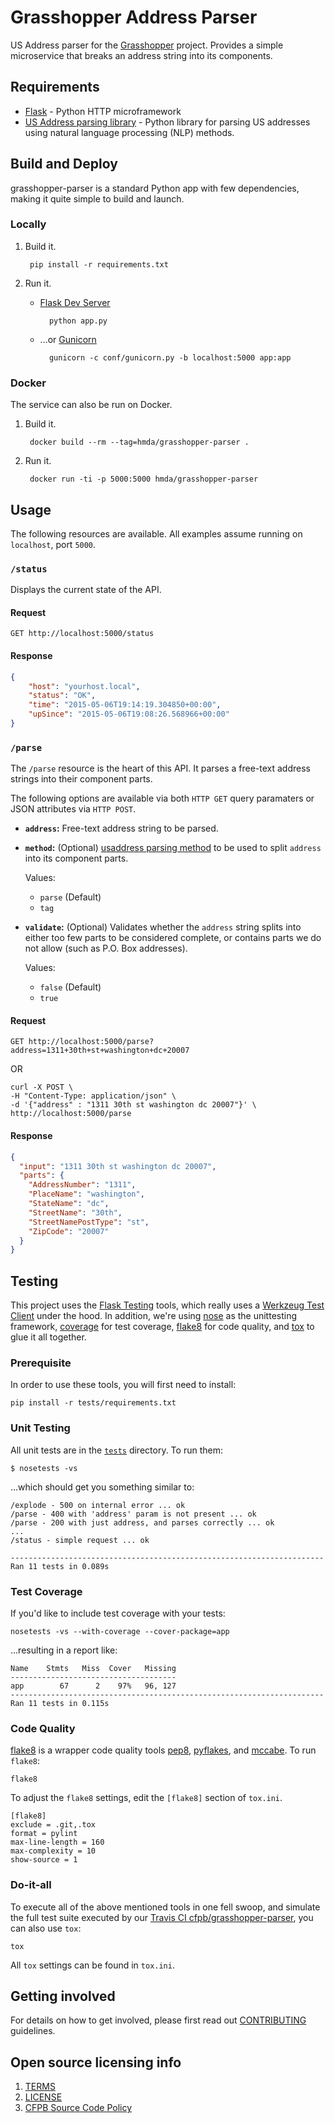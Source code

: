 # Grasshopper Address Parser

US Address parser for the [Grasshopper](https://github.com/cfpb/grasshopper) project.
Provides a simple microservice that breaks an address string into its components.

## Requirements

* [Flask](http://flask.pocoo.org/) - Python HTTP microframework
* [US Address parsing library](https://github.com/datamade/usaddress) - Python
    library for parsing US addresses using natural language processing (NLP) methods.

## Build and Deploy

grasshopper-parser is a standard Python app with few dependencies, making it
quite simple to build and launch.

### Locally

1. Build it.

        pip install -r requirements.txt

1. Run it.
    * [Flask Dev Server](http://flask.pocoo.org/docs/0.10/server/)


            python app.py

    * ...or [Gunicorn](http://gunicorn.org/)


            gunicorn -c conf/gunicorn.py -b localhost:5000 app:app

### Docker

The service can also be run on Docker.

1. Build it.

        docker build --rm --tag=hmda/grasshopper-parser .

1. Run it.

        docker run -ti -p 5000:5000 hmda/grasshopper-parser

## Usage

The following resources are available.  All examples assume running on `localhost`, port `5000`.

### `/status`

Displays the current state of the API.

#### Request

    GET http://localhost:5000/status

#### Response

```json
{
    "host": "yourhost.local",
    "status": "OK",
    "time": "2015-05-06T19:14:19.304850+00:00",
    "upSince": "2015-05-06T19:08:26.568966+00:00"
}
```

### `/parse`

The `/parse` resource is the heart of this API.  It parses a free-text address
strings into their component parts. 

The following options are available via both `HTTP GET` query paramaters or
JSON attributes via `HTTP POST`.

* **`address`:** Free-text address string to be parsed.

* **`method`:** (Optional) [usaddress parsing method](http://usaddress.readthedocs.org/en/latest/#usage)
    to be used to split `address` into its component parts.

    Values:
    * `parse` (Default)
    * `tag`

* **`validate`:** (Optional) Validates whether the `address` string splits into
    either too few parts to be considered complete, or contains parts we do not
    allow (such as P.O. Box addresses).

    Values:
    * `false` (Default)
    * `true`


#### Request

    GET http://localhost:5000/parse?address=1311+30th+st+washington+dc+20007

OR

```curl
curl -X POST \
-H "Content-Type: application/json" \
-d '{"address" : "1311 30th st washington dc 20007"}' \
http://localhost:5000/parse
```

#### Response

```json
{
  "input": "1311 30th st washington dc 20007",
  "parts": {
    "AddressNumber": "1311",
    "PlaceName": "washington",
    "StateName": "dc",
    "StreetName": "30th",
    "StreetNamePostType": "st",
    "ZipCode": "20007"
  }
}
```

## Testing

This project uses the [Flask Testing](http://flask.pocoo.org/docs/0.10/testing/) tools, which really uses a
[Werkzeug Test Client](http://werkzeug.pocoo.org/docs/0.10/test/#werkzeug.test.Client) under
the hood.  In addition, we're using
[nose](https://nose.readthedocs.org/en/latest/) as the unittesting framework,
[coverage](http://nedbatchelder.com/code/coverage/) for test coverage,
[flake8](http://flake8.readthedocs.org/en/latest/index.html) for code quality,
and [tox](https://tox.readthedocs.org/en/latest/) to glue it all together.


### Prerequisite

In order to use these tools, you will first need to install:

    pip install -r tests/requirements.txt

### Unit Testing

All unit tests are in the [`tests`]() directory.  To run them:

    $ nosetests -vs

...which should get you something similar to:

    /explode - 500 on internal error ... ok
    /parse - 400 with 'address' param is not present ... ok
    /parse - 200 with just address, and parses correctly ... ok
    ...
    /status - simple request ... ok

    ----------------------------------------------------------------------
    Ran 11 tests in 0.089s

### Test Coverage

If you'd like to include test coverage with your tests:

    nosetests -vs --with-coverage --cover-package=app

...resulting in a report like:

    Name    Stmts   Miss  Cover   Missing
    -------------------------------------
    app        67      2    97%   96, 127
    ----------------------------------------------------------------------
    Ran 11 tests in 0.115s


### Code Quality

[flake8](https://flake8.readthedocs.org/en/2.4.0/#) is a wrapper code quality tools 
[pep8](http://pep8.readthedocs.org/en/latest/), 
[pyflakes](https://github.com/pyflakes/pyflakes/), and 
[mccabe](https://github.com/flintwork/mccabe). To run `flake8`:

    flake8
 
To adjust the `flake8` settings, edit the `[flake8]` section of `tox.ini`.

    [flake8]
    exclude = .git,.tox
    format = pylint
    max-line-length = 160
    max-complexity = 10
    show-source = 1

### Do-it-all

To execute all of the above mentioned tools in one fell swoop, and simulate the
full test suite executed by our [Travis CI cfpb/grasshopper-parser](https://travis-ci.org/cfpb/grasshopper-parser),
you can also use `tox`:

    tox

All `tox` settings can be found in `tox.ini`.


## Getting involved

For details on how to get involved, please first read out [CONTRIBUTING](CONTRIBUTING.md) guidelines.


## Open source licensing info
1. [TERMS](TERMS.md)
2. [LICENSE](LICENSE)
3. [CFPB Source Code Policy](https://github.com/cfpb/source-code-policy/)
